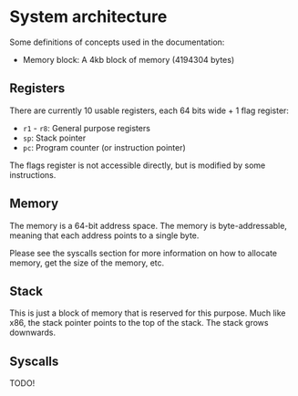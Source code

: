 # System architecture

Some definitions of concepts used in the documentation:
 - Memory block: A 4kb block of memory (4194304 bytes)

## Registers

There are currently 10 usable registers, each 64 bits wide + 1 flag register:
 - `r1` - `r8`: General purpose registers
 - `sp`: Stack pointer
 - `pc`: Program counter (or instruction pointer)

The flags register is not accessible directly, but is modified by some instructions.

## Memory

The memory is a 64-bit address space. The memory is byte-addressable, meaning that each address points to a single byte.

Please see the syscalls section for more information on how to allocate memory, get the size of the memory, etc.

## Stack

This is just a block of memory that is reserved for this purpose. Much like x86, the stack pointer points to the top of the stack. The stack grows downwards.

## Syscalls

TODO!
